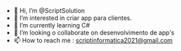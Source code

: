 - 👋 Hi, I’m @ScriptSolution
- 👀 I’m interested in criar app para clientes.
- 🌱 I’m currently learning C#
- 💞️ I’m looking o collaborate on  desenvolvimento de app's
- 📫 How to reach me : scriptinformatica2021@gmail.com

<!---
ScriptSolution/ScriptSolution is a ✨ special ✨ repository because its `README.md` (this file) appears on your GitHub profile.
You can click the Preview link to take a look at your changes.
--->
